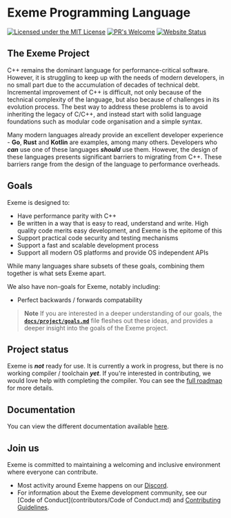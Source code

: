 <!-- Part of the Exeme language project, under the MIT license. See '/LICENSE' for license information. SPDX-License-Identifier: MIT License. -->

# Exeme Programming Language

[![Licensed under the MIT License](https://img.shields.io/badge/License-MIT-blue.svg)](https://github.com/exeme-project/exeme-lang/blob/master/LICENSE)
[![PR's Welcome](https://img.shields.io/badge/PRs%20-welcome-brightgreen.svg)](https://github.com/exeme-project/exeme-lang/pulls)
[![Website Status](https://img.shields.io/website?down_message=offline&up_message=online&url=https%3A%2F%2Fexeme-project.github.io%2Fexeme-lang)](https://exeme-project.github.io/exeme-lang/)

## The Exeme Project

C++ remains the dominant language for performance-critical software. However, it is struggling to keep up with the needs of modern developers, in no small part due to the accumulation of decades of technical debt. Incremental improvement of C++ is difficult, not only because of the technical complexity of the language, but also because of challenges in its evolution process. The best way to address these problems is to avoid inheriting the legacy of C/C++, and instead start with solid language foundations such as modular code organisation and a simple syntax.

Many modern languages already provide an excellent developer experience - **Go**, **Rust** and **Kotlin** are examples, among many others. Developers who ***can*** use one of these languages ***should*** use them. However, the design of these languages presents significant barriers to migrating from C++. These barriers range from the design of the language to performance overheads.

## Goals

Exeme is designed to:

* Have performance parity with C++
* Be written in a way that is easy to read, understand and write. High quality code merits easy development, and Exeme is the epitome of this
* Support practical code security and testing mechanisms
* Support a fast and scalable development process
* Support all modern OS platforms and provide OS independent APIs

While many languages share subsets of these goals, combining them together is what sets Exeme apart.

We also have non-goals for Exeme, notably including:

* Perfect backwards / forwards compatability

> **Note** If you are interested in a deeper understanding of our goals, the [**`docs/project/goals.md`**](docs/project/goals.md) file fleshes out these ideas, and provides a deeper insight into the goals of the Exeme project.

## Project status

Exeme is ***not*** ready for use. It is currently a work in progress, but there is no working compiler / toolchain ***yet***. If you're interested in contributing, we would love help with completing the compiler. You can see the [full roadmap](/docs/project/roadmap.md) for more details.

## Documentation

You can view the different documentation available [here](docs/).

## Join us

Exeme is committed to maintaining a welcoming and inclusive environment where everyone can contribute.

* Most activity around Exeme happens on our [Discord](https://discord.gg/9SCfXMZKSf).
* For information about the Exeme development community, see our [Code of Conduct](contributors/Code of Conduct.md) and [Contributing Guidelines](contributors/Contributing.md).